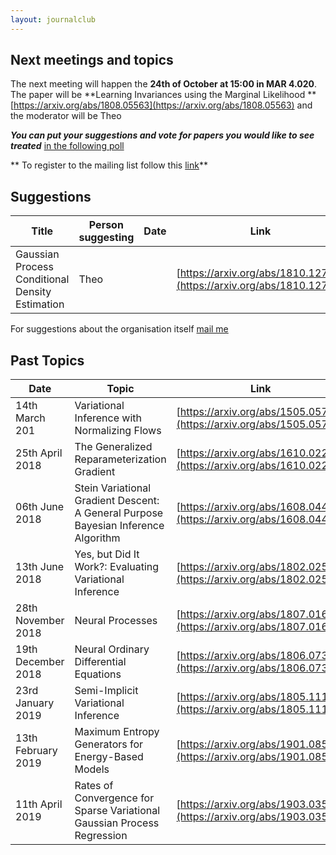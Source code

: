 ```yaml
---
layout: journalclub
---
```



## Next meetings and topics

The next meeting will happen the **24th of October at 15:00 in MAR 4.020**. The paper will be **Learning Invariances using the Marginal Likelihood ** [https://arxiv.org/abs/1808.05563](https://arxiv.org/abs/1808.05563) and the moderator will be Theo


***You can put your suggestions and vote for papers you would like to see treated*** [in the following poll](http://www.rkursem.com/poll/admin.php?cmd=hide&id=6214d6de323f013a0&paid=0)

** To register to the mailing list follow this [link](https://groups.google.com/forum/#!forum/bayesian-journal-club-tu-berlin/join)**

## Suggestions

| Title | Person suggesting | Date | Link |
| --- | --- | --- | --- |
| Gaussian Process Conditional Density Estimation | Theo | | [https://arxiv.org/abs/1810.12750](https://arxiv.org/abs/1810.12750) |

For suggestions about the organisation itself [mail me](mailto:theo.galyfajou@gmail.com)

## Past Topics

| Date | Topic | Link | Moderator |
| --- | --- | --- | --- |
| 14th March 201 | Variational Inference with Normalizing Flows | [https://arxiv.org/abs/1505.05770](https://arxiv.org/abs/1505.05770) | Florian |
| 25th April 2018 | The Generalized Reparameterization Gradient |  [https://arxiv.org/abs/1610.02287](https://arxiv.org/abs/1610.02287) | Théo |
| 06th June 2018 | Stein Variational Gradient Descent: A General Purpose Bayesian Inference Algorithm |  [https://arxiv.org/abs/1608.04471](https://arxiv.org/abs/1608.04471) | Dimitra |
| 13th June 2018 | Yes, but Did It Work?: Evaluating Variational Inference | [https://arxiv.org/abs/1802.02538](https://arxiv.org/abs/1802.02538) |Theo |
| 28th November 2018 | Neural Processes | [https://arxiv.org/abs/1807.01622](https://arxiv.org/abs/1807.01622) | Theo |
| 19th December 2018 | Neural Ordinary Differential Equations | [https://arxiv.org/abs/1806.07366](https://arxiv.org/abs/1806.07366) | Florian |
| 23rd January 2019 | Semi-Implicit Variational Inference | [https://arxiv.org/abs/1805.11183](https://arxiv.org/abs/1805.11183) | Christian |
| 13th February 2019 | Maximum Entropy Generators for Energy-Based Models | [https://arxiv.org/abs/1901.08508](https://arxiv.org/abs/1901.08508) | Pan |
| 11th April 2019 | Rates of Convergence for Sparse Variational Gaussian Process Regression | [https://arxiv.org/abs/1903.03571](https://arxiv.org/abs/1903.03571) | Theo |

